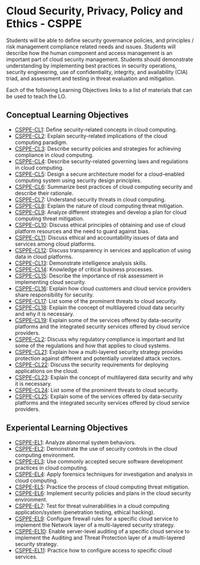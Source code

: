 # Cloud Security, Privacy, Policy and Ethics - CSPPE
Students will be able to define security governance policies, and
principles / risk management compliance related needs and issues.
Students will describe how the human component and access management is an important part of cloud security management. Students should demonstrate understanding by implementing best
practices in security operations, security engineering, use of confidentiality, integrity, and availability (CIA) triad, and assessment
and testing in threat evaluation and mitigation.

Each of the following Learning Objectives links to a list of materials that can be used to teach the LO.

## Conceptual Learning Objectives

* [CSPPE-CL1](LOs/CSPPE-CL1.md):  	Define security-related concepts in cloud computing.	 
* [CSPPE-CL2](LOs/CSPPE-CL2.md):  	Explain security-related implications of the cloud computing paradigm.	 
* [CSPPE-CL3](LOs/CSPPE-CL3.md):  	Describe security policies and strategies for achieving compliance in cloud computing. 	 
* [CSPPE-CL4](LOs/CSPPE-CL4.md):  	Describe security-related governing laws and regulations in cloud computing.	 
* [CSPPE-CL5](LOs/CSPPE-CL5.md):  	Design a secure architecture model for a cloud-enabled computing system using security design principles.	 
* [CSPPE-CL6](LOs/CSPPE-CL6.md):  	Summarize best practices of cloud computing security and describe their rationale. 	 
* [CSPPE-CL7](LOs/CSPPE-CL7.md):  	Understand security threats in cloud computing. 	 
* [CSPPE-CL8](LOs/CSPPE-CL8.md):  	Explain the nature of cloud computing threat mitigation.	 
* [CSPPE-CL9](LOs/CSPPE-CL9.md):  	Analyze different strategies and develop a plan for cloud computing threat mitigation.	 
* [CSPPE-CL10](LOs/CSPPE-CL10.md):  	Discuss ethical principles of obtaining and use of cloud platform resources and the need to guard against bias. 	 
* [CSPPE-CL11](LOs/CSPPE-CL11.md):  	Discuss ethical and accountability issues of data and services among cloud platforms. 	 
* [CSPPE-CL12](LOs/CSPPE-CL12.md):  	Discuss transparency in services and application of using data in cloud platforms.	 
* [CSPPE-CL13](LOs/CSPPE-CL13.md):  	Demonstrate intelligence analysis skills. 	 
* [CSPPE-CL14](LOs/CSPPE-CL14.md):  	Knowledge of critical business processes.	 
* [CSPPE-CL15](LOs/CSPPE-CL15.md):  	Describe the importance of risk assessment in implementing cloud security.	 
* [CSPPE-CL16](LOs/CSPPE-CL16.md):  	Explain how cloud customers and cloud service providers share responsibility for security.	 
* [CSPPE-CL17](LOs/CSPPE-CL17.md):  	List some of the prominent threats to cloud security.	 
* [CSPPE-CL18](LOs/CSPPE-CL18.md):  	Explain the concept of multilayered cloud data security and why it is necessary.	 
* [CSPPE-CL19](LOs/CSPPE-CL19.md):  	Explain some of the services offered by data-security platforms and the integrated security services offered by cloud service providers.	 
* [CSPPE-CL2](LOs/CSPPE-CL2.md):  	Discuss why regulatory compliance is important and list some of the regulations and how that applies to cloud systems.	 
* [CSPPE-CL21](LOs/CSPPE-CL21.md):  	Explain how a multi-layered security strategy provides protection against different and potentially unrelated attack vectors.	 
* [CSPPE-CL22](LOs/CSPPE-CL22.md):  	Discuss the security requirements for deploying applications on the cloud.	 
* [CSPPE-CL23](LOs/CSPPE-CL23.md):  	Explain the concept of multilayered data security and why it is necessary.	 
* [CSPPE-CL24](LOs/CSPPE-CL24.md):  	List some of the prominent threats to cloud security.	 
* [CSPPE-CL25](LOs/CSPPE-CL25.md):  	Explain some of the services offered by data-security platforms and the integrated security services offered by cloud service providers.	 

## Experiental Learning Objectives

* [CSPPE-EL1](LOs/CSPPE-EL1.md):  	Analyze abnormal system behaviors. 	 
* [CSPPE-EL2](LOs/CSPPE-EL2.md):  	Demonstrate the use of security controls in the cloud computing environment. 	 
* [CSPPE-EL3](LOs/CSPPE-EL3.md):  	Use commonly accepted secure software development practices in cloud computing.	 
* [CSPPE-EL4](LOs/CSPPE-EL4.md):  	Apply forensics techniques for investigation and analysis in cloud computing. 	 
* [CSPPE-EL5](LOs/CSPPE-EL5.md):  	Practice the process of cloud computing threat mitigation. 	 
* [CSPPE-EL6](LOs/CSPPE-EL6.md):  	Implement security policies and plans in the cloud security environment.	 
* [CSPPE-EL7](LOs/CSPPE-EL7.md):  	Test for threat vulnerabilities in a cloud computing application/system (penetration testing, ethical hacking).	 
* [CSPPE-EL9](LOs/CSPPE-EL9.md):  	Configure firewall rules for a specific cloud service to implement the Network layer of a multi-layered security strategy.	 
* [CSPPE-EL10](LOs/CSPPE-EL10.md):  	Enable server-level auditing of a specific cloud service to implement the Auditing and Threat Protection layer of a multi-layered security strategy.	 
* [CSPPE-EL11](LOs/CSPPE-EL11.md):  	Practice how to configure access to specific cloud services.	 

